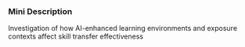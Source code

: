 ### Mini Description

Investigation of how AI-enhanced learning environments and exposure contexts affect skill transfer effectiveness
